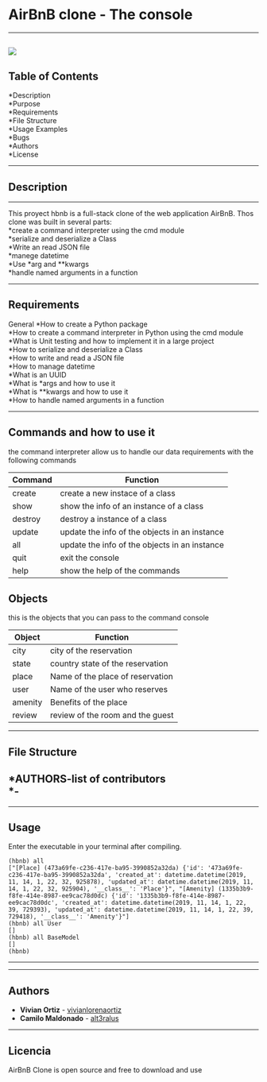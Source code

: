 # AirBnB clone - The console
----------

<img src =
"https://camo.githubusercontent.com/a0c52a69dc410e983b8c63fa4aa57e83cb4157cd/68747470733a2f2f73332e616d617a6f6e6177732e636f6d2f696e7472616e65742d70726f6a656374732d66696c65732f686f6c626572746f6e7363686f6f6c2d6869676865722d6c6576656c5f70726f6772616d6d696e672b2f3236332f4842544e2d68626e622d46696e616c2e706e67">
----------


Table of Contents
----------

*Description<br>
*Purpose<br>
*Requirements<br>
*File Structure<br>
*Usage Examples<br>
*Bugs<br>
*Authors<br>
*License<br>

-----------
Description
----------
----------

This proyect hbnb is a full-stack clone of the web application AirBnB. Thos clone was built in several parts:<br>
*create a command interpreter using the cmd module<br>
*serialize and deserialize a Class<br>
*Write an read JSON file<br>
*manege datetime<br>
*Use *arg and **kwargs<br>
*handle named arguments in a function<br>

------------

Requirements
------------

General
*How to create a Python package<br>
*How to create a command interpreter in Python using the cmd module<br>
*What is Unit testing and how to implement it in a large project<br>
*How to serialize and deserialize a Class<br>
*How to write and read a JSON file<br>
*How to manage datetime<br>
*What is an UUID<br>
*What is *args and how to use it<br>
*What is **kwargs and how to use it<br>
*How to handle named arguments in a function<br>

-----------
## Commands and how to use it                                                                                     
the command interpreter allow us to handle our data requirements with the following commands
                                                                                                                      
| Command | Function |                                                                                                
| ------- | ------------------------------------ |
| create | create a new instace of a class |
| show | show the info of an instance of a class |
| destroy | destroy a instance of a class |
| update | update the info of the objects in an instance |
| all | update the info of the objects in an instance |
| quit | exit the console |
| help | show the help of the commands |

## Objects
this is the objects that you can pass to the command console

| Object | Function |                                                                                                
| ------- | -------- |
| city | city of the reservation |
| state | country state of the reservation |
| place | Name of the place of reservation |
| user | Name of the user who reserves|
| amenity | Benefits of the place |
| review | review of the room and the guest |

-----------
File Structure
------------

*AUTHORS-list of contributors<br>
*-
----------
----------------
Usage
---------------
Enter the executable in your terminal after compiling.
```
(hbnb) all 
["[Place] (473a69fe-c236-417e-ba95-3990852a32da) {'id': '473a69fe-c236-417e-ba95-3990852a32da', 'created_at': datetime.datetime(2019, 11, 14, 1, 22, 32, 925878), 'updated_at': datetime.datetime(2019, 11, 14, 1, 22, 32, 925904), '__class__': 'Place'}", "[Amenity] (1335b3b9-f8fe-414e-8987-ee9cac78d0dc) {'id': '1335b3b9-f8fe-414e-8987-ee9cac78d0dc', 'created_at': datetime.datetime(2019, 11, 14, 1, 22, 39, 729393), 'updated_at': datetime.datetime(2019, 11, 14, 1, 22, 39, 729418), '__class__': 'Amenity'}"]
(hbnb) all User
[]
(hbnb) all BaseModel
[]
(hbnb) 

```
----------


----------
Authors
---------

* **Vivian Ortiz** - [vivianlorenaortiz](https://github.com/vivianlorenaortiz)
* **Camilo Maldonado** - [alt3ralus](https://github.com/alt3ralus)
----------
Licencia
----------

AirBnB Clone is open source and free to download and use
